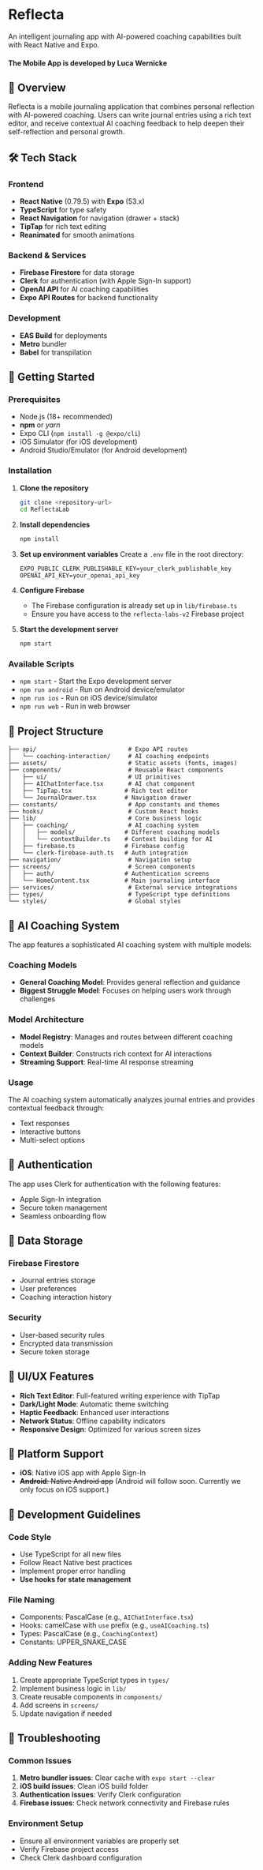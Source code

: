 # Reflecta

An intelligent journaling app with AI-powered coaching capabilities built with React Native and Expo.

#### The Mobile App is developed by Luca Wernicke

## 📱 Overview

Reflecta is a mobile journaling application that combines personal reflection with AI-powered coaching. Users can write journal entries using a rich text editor, and receive contextual AI coaching feedback to help deepen their self-reflection and personal growth.

## 🛠 Tech Stack

### Frontend
- **React Native** (0.79.5) with **Expo** (53.x)
- **TypeScript** for type safety
- **React Navigation** for navigation (drawer + stack)
- **TipTap** for rich text editing
- **Reanimated** for smooth animations

### Backend & Services
- **Firebase Firestore** for data storage
- **Clerk** for authentication (with Apple Sign-In support)
- **OpenAI API** for AI coaching capabilities
- **Expo API Routes** for backend functionality

### Development
- **EAS Build** for deployments
- **Metro** bundler
- **Babel** for transpilation

## 🚀 Getting Started

### Prerequisites
- Node.js (18+ recommended)
- **npm** or *yarn*
- Expo CLI (`npm install -g @expo/cli`)
- iOS Simulator (for iOS development)
- Android Studio/Emulator (for Android development)

### Installation

1. **Clone the repository**
   ```bash
   git clone <repository-url>
   cd ReflectaLab
   ```

2. **Install dependencies**
   ```bash
   npm install
   ```

3. **Set up environment variables**
   Create a `.env` file in the root directory:
   ```env
   EXPO_PUBLIC_CLERK_PUBLISHABLE_KEY=your_clerk_publishable_key
   OPENAI_API_KEY=your_openai_api_key
   ```

4. **Configure Firebase**
   - The Firebase configuration is already set up in `lib/firebase.ts`
   - Ensure you have access to the `reflecta-labs-v2` Firebase project

5. **Start the development server**
   ```bash
   npm start
   ```

### Available Scripts

- `npm start` - Start the Expo development server
- `npm run android` - Run on Android device/emulator
- `npm run ios` - Run on iOS device/simulator
- `npm run web` - Run in web browser

## 📁 Project Structure

```
├── api/                          # Expo API routes
│   └── coaching-interaction/     # AI coaching endpoints
├── assets/                       # Static assets (fonts, images)
├── components/                   # Reusable React components
│   ├── ui/                       # UI primitives
│   ├── AIChatInterface.tsx       # AI chat component
│   ├── TipTap.tsx               # Rich text editor
│   └── JournalDrawer.tsx        # Navigation drawer
├── constants/                    # App constants and themes
├── hooks/                        # Custom React hooks
├── lib/                          # Core business logic
│   ├── coaching/                 # AI coaching system
│   │   ├── models/              # Different coaching models
│   │   └── contextBuilder.ts    # Context building for AI
│   ├── firebase.ts              # Firebase config
│   └── clerk-firebase-auth.ts   # Auth integration
├── navigation/                   # Navigation setup
├── screens/                      # Screen components
│   ├── auth/                    # Authentication screens
│   └── HomeContent.tsx          # Main journaling interface
├── services/                     # External service integrations
├── types/                        # TypeScript type definitions
└── styles/                       # Global styles
```

## 🧠 AI Coaching System

The app features a sophisticated AI coaching system with multiple models:

### Coaching Models
- **General Coaching Model**: Provides general reflection and guidance
- **Biggest Struggle Model**: Focuses on helping users work through challenges

### Model Architecture
- **Model Registry**: Manages and routes between different coaching models
- **Context Builder**: Constructs rich context for AI interactions
- **Streaming Support**: Real-time AI response streaming

### Usage
The AI coaching system automatically analyzes journal entries and provides contextual feedback through:
- Text responses
- Interactive buttons
- Multi-select options

## 🔐 Authentication

The app uses Clerk for authentication with the following features:
- Apple Sign-In integration
- Secure token management
- Seamless onboarding flow

## 💾 Data Storage

### Firebase Firestore
- Journal entries storage
- User preferences
- Coaching interaction history

### Security
- User-based security rules
- Encrypted data transmission
- Secure token storage

## 🎨 UI/UX Features

- **Rich Text Editor**: Full-featured writing experience with TipTap
- **Dark/Light Mode**: Automatic theme switching
- **Haptic Feedback**: Enhanced user interactions
- **Network Status**: Offline capability indicators
- **Responsive Design**: Optimized for various screen sizes

## 📱 Platform Support

- **iOS**: Native iOS app with Apple Sign-In
- ~~**Android**: Native Android app~~
(Android will follow soon. Currently we only focus on iOS support.)

## 🔧 Development Guidelines

### Code Style
- Use TypeScript for all new files
- Follow React Native best practices
- Implement proper error handling
- **Use hooks for state management**

### File Naming
- Components: PascalCase (e.g., `AIChatInterface.tsx`)
- Hooks: camelCase with `use` prefix (e.g., `useAICoaching.ts`)
- Types: PascalCase (e.g., `CoachingContext`)
- Constants: UPPER_SNAKE_CASE

### Adding New Features
1. Create appropriate TypeScript types in `types/`
2. Implement business logic in `lib/`
3. Create reusable components in `components/`
4. Add screens in `screens/`
5. Update navigation if needed

## 🐛 Troubleshooting

### Common Issues

1. **Metro bundler issues**: Clear cache with `expo start --clear`
2. **iOS build issues**: Clean iOS build folder
3. **Authentication issues**: Verify Clerk configuration
4. **Firebase issues**: Check network connectivity and Firebase rules

### Environment Setup
- Ensure all environment variables are properly set
- Verify Firebase project access
- Check Clerk dashboard configuration